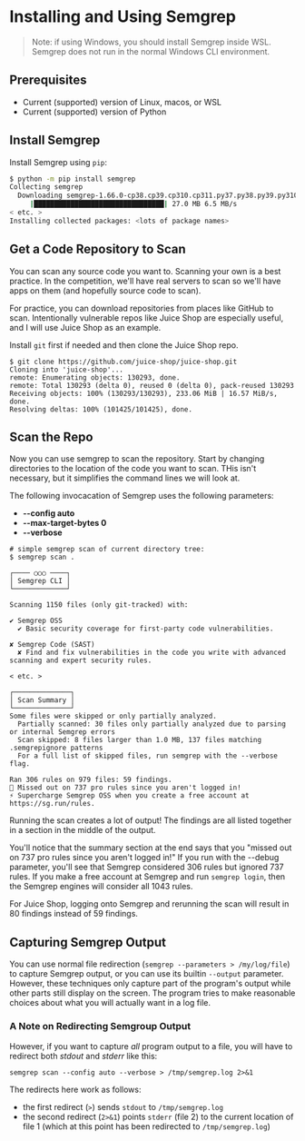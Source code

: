 # Installing and Using Semgrep

> Note: if using Windows, you should install Semgrep inside WSL. Semgrep does not run in the normal Windows CLI environment.

## Prerequisites

- Current (supported) version of Linux, macos, or WSL
- Current (supported) version of Python

## Install Semgrep

Install Semgrep using `pip`:

```bash
$ python -m pip install semgrep
Collecting semgrep
  Downloading semgrep-1.66.0-cp38.cp39.cp310.cp311.py37.py38.py39.py310.py311-none-any.whl (27.0 MB)
     |████████████████████████████████| 27.0 MB 6.5 MB/s
< etc. >
Installing collected packages: <lots of package names>
```

## Get a Code Repository to Scan

You can scan any source code you want to. Scanning your own is a best practice. In the competition, we'll have real servers to scan so we'll have apps on them (and hopefully source code to scan).

For practice, you can download repositories from places like GitHub to scan. Intentionally vulnerable repos like Juice Shop are especially useful, and I will use Juice Shop as an example.

Install `git` first if needed and then clone the Juice Shop repo.

```plaintext
$ git clone https://github.com/juice-shop/juice-shop.git
Cloning into 'juice-shop'...
remote: Enumerating objects: 130293, done.
remote: Total 130293 (delta 0), reused 0 (delta 0), pack-reused 130293
Receiving objects: 100% (130293/130293), 233.06 MiB | 16.57 MiB/s, done.
Resolving deltas: 100% (101425/101425), done.
```

## Scan the Repo

Now you can use semgrep to scan the repository. Start by changing directories to the location of the code you want to scan. THis isn't necessary, but it simplifies the command lines we will look at.

The following invocacation of Semgrep uses the following parameters:

- **--config auto**  
- **--max-target-bytes 0**
- **--verbose**

```plaintext
# simple semgrep scan of current directory tree:
$ semgrep scan .

┌──── ○○○ ────┐
│ Semgrep CLI │
└─────────────┘

Scanning 1150 files (only git-tracked) with:

✔ Semgrep OSS
  ✔ Basic security coverage for first-party code vulnerabilities.

✘ Semgrep Code (SAST)
  ✘ Find and fix vulnerabilities in the code you write with advanced scanning and expert security rules.

< etc. >

┌──────────────┐
│ Scan Summary │
└──────────────┘
Some files were skipped or only partially analyzed.
  Partially scanned: 30 files only partially analyzed due to parsing or internal Semgrep errors
  Scan skipped: 8 files larger than 1.0 MB, 137 files matching .semgrepignore patterns
  For a full list of skipped files, run semgrep with the --verbose flag.

Ran 306 rules on 979 files: 59 findings.
💎 Missed out on 737 pro rules since you aren't logged in!
⚡ Supercharge Semgrep OSS when you create a free account at https://sg.run/rules.
```

Running the scan creates a lot of output! The findings are all listed together in a section in the middle of the output.

You'll notice that the summary section at the end says that you "missed out on 737 pro rules since you aren't logged in!" If you run with the --debug parameter, you'll see that Semgrep considered 306 rules but ignored 737 rules. If you make a free account at Semgrep and run `semgrep login`, then the Semgrep engines will consider all 1043 rules.

For Juice Shop, logging onto Semgrep and rerunning the scan will result in 80 findings instead of 59 findings.

## Capturing Semgrep Output

You can use normal file redirection (`semgrep --parameters > /my/log/file`) to capture Semgrep output, or you can use its builtin `--output` parameter. However, these techniques only capture part of the program's output while other parts still display on the screen. The program tries to make reasonable choices about what you will actually want in a log file.

### A Note on Redirecting Semgroup Output

However, if you want to capture *all* program output to a file, you will have to redirect both *stdout* and *stderr* like this:

```plaintext
semgrep scan --config auto --verbose > /tmp/semgrep.log 2>&1
```

The redirects here work as follows:

- the first redirect (`>`) sends `stdout` to `/tmp/semgrep.log`
- the second redirect (`2>&1`) points `stderr` (file 2) to the current location of file 1 (which at this point has been redirected to `/tmp/semgrep.log`)
